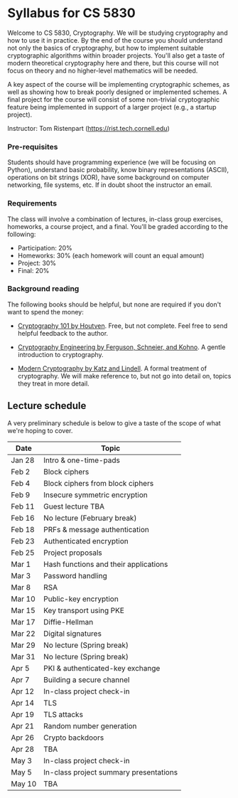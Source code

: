 # Syllabus for CS 5830

Welcome to CS 5830, Cryptography. We will be studying cryptography and how to use it in practice. By the end of  the course you should understand not only the basics of cryptography, but how to implement suitable cryptographic algorithms within broader projects. You'll also get a taste of modern theoretical cryptography here and there, but this course will not focus on theory and no higher-level mathematics will be needed. 

A key aspect of the course will be implementing cryptographic schemes, as well as showing how to break poorly designed or implemented schemes. A final project for the course will consist of some non-trivial cryptographic feature being implemented in support of a larger project (e.g., a startup project). 

Instructor: Tom Ristenpart (https://rist.tech.cornell.edu)


### Pre-requisites

Students should have programming experience (we will be focusing on Python),
understand basic probability, know binary representations (ASCII), operations on bit strings (XOR), have some background on computer networking, file systems, etc. If in doubt shoot the instructor an email.


### Requirements

The class will involve a combination of lectures, in-class group exercises,
homeworks,  a course project, and a final. You'll be graded according to the following:

* Participation: 20%
* Homeworks:  30% (each homework will count an equal amount)
* Project:  30% 
* Final:  20% 

### Background reading

The following books should be helpful, but none are required if you don't want to spend the money:

* [Cryptography 101 by Houtven](https://www.crypto101.io/). Free, but not   complete. Feel free to send helpful feedback to the author.

* [Cryptography Engineering by Ferguson, Schneier, and Kohno](https://www.schneier.com/books/cryptography_engineering/). A gentle
  introduction to cryptography.

* [Modern Cryptography by Katz and Lindell](http://www.cs.umd.edu/~jkatz/imc.html). A formal treatment of cryptography.
  We will make reference to, but not go into detail on, topics they treat in
  more detail.


## Lecture schedule

A very preliminary schedule is below to give a taste of the scope of what we're hoping to cover. 


| Date |  Topic  |  
|------|---------|
| Jan 28 | Intro & one-time-pads | 
| Feb 2  | Block ciphers |  |
| Feb 4 |  Block ciphers from block ciphers |  |
| Feb 9 | Insecure symmetric encryption | |
| Feb 11 | Guest lecture TBA ||
| Feb 16 | No lecture  (February break) ||
| Feb 18 | PRFs & message authentication | |
| Feb 23 | Authenticated encryption | |
| Feb 25 | Project proposals | |
| Mar 1 | Hash functions and their applications | |
| Mar 3 | Password handling | |
| Mar 8 | RSA | |
| Mar 10 | Public-key encryption | |
| Mar 15 | Key transport using PKE | |
| Mar 17 | Diffie-Hellman | |
| Mar 22 | Digital signatures | |
| Mar 29 | No lecture (Spring break) | |
| Mar 31 | No lecture (Spring break) | |
| Apr 5 | PKI & authenticated-key exchange | |
| Apr 7 | Building a secure channel | |
| Apr 12 | In-class project check-in | |
| Apr 14 | TLS | |
| Apr 19 | TLS attacks | |
| Apr 21 | Random number generation | |
| Apr 26 | Crypto backdoors | |
| Apr 28 | TBA | |
| May 3 | In-class project check-in | |
| May 5 | In-class project summary presentations | |
| May 10 | TBA  | |

